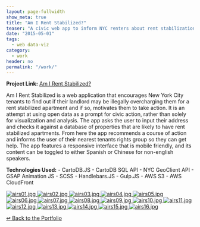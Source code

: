```yaml
---
layout: page-fullwidth
show_meta: true
title: "Am I Rent Stabilized?"
teaser: "A civic web app to inform NYC renters about rent stabilization."
date: "2015-05-01"
tags:
  - web data-viz 
category:
  - work
header: no
permalink: "/work/"
---
```


<strong>Project Link:</strong> <a href="https://amirentstabilized.com" target="_blank">Am I Rent Stabilized?</a>

Am I Rent Stabilized is a web application that encourages New York City tenants to find out if their landlord may be illegally overcharging them for a rent stabilized apartment and if so, motivates them to take action. It is an attempt at using open data as a prompt for civic action, rather than solely for visualization and analysis. The app asks the user to input their address and checks it against a database of properties that are likely to have rent stabilized apartments. From here the app recommends a course of action and informs the user of their nearest tenants rights group so they can get help. The app features a responsive interface that is mobile friendly, and its content can be toggled to either Spanish or Chinese for non-english speakers.

<strong>Technologies Used:</strong>  - CartoDB.JS  - CartoDB SQL API  - NYC GeoClient API  - GSAP Animation JS  - SCSS  - Handlebars.JS  - Gulp.JS  - AWS S3  - AWS CloudFront 

  <a href="{{site.url}}{{site.baseurl}}/images/airs01.jpg" target="_blank">
    <img class="portfolio" src="{{site.url}}{{site.baseurl}}/images/airs01.jpg" alt="airs01.jpg">
  </a>

  <a href="{{site.url}}{{site.baseurl}}/images/airs02.jpg" target="_blank">
    <img class="portfolio" src="{{site.url}}{{site.baseurl}}/images/airs02.jpg" alt="airs02.jpg">
  </a>

  <a href="{{site.url}}{{site.baseurl}}/images/airs03.jpg" target="_blank">
    <img class="portfolio" src="{{site.url}}{{site.baseurl}}/images/airs03.jpg" alt="airs03.jpg">
  </a>

  <a href="{{site.url}}{{site.baseurl}}/images/airs04.jpg" target="_blank">
    <img class="portfolio" src="{{site.url}}{{site.baseurl}}/images/airs04.jpg" alt="airs04.jpg">
  </a>

  <a href="{{site.url}}{{site.baseurl}}/images/airs05.jpg" target="_blank">
    <img class="portfolio" src="{{site.url}}{{site.baseurl}}/images/airs05.jpg" alt="airs05.jpg">
  </a>

  <a href="{{site.url}}{{site.baseurl}}/images/airs06.jpg" target="_blank">
    <img class="portfolio" src="{{site.url}}{{site.baseurl}}/images/airs06.jpg" alt="airs06.jpg">
  </a>

  <a href="{{site.url}}{{site.baseurl}}/images/airs07.jpg" target="_blank">
    <img class="portfolio" src="{{site.url}}{{site.baseurl}}/images/airs07.jpg" alt="airs07.jpg">
  </a>

  <a href="{{site.url}}{{site.baseurl}}/images/airs08.jpg" target="_blank">
    <img class="portfolio" src="{{site.url}}{{site.baseurl}}/images/airs08.jpg" alt="airs08.jpg">
  </a>

  <a href="{{site.url}}{{site.baseurl}}/images/airs09.jpg" target="_blank">
    <img class="portfolio" src="{{site.url}}{{site.baseurl}}/images/airs09.jpg" alt="airs09.jpg">
  </a>

  <a href="{{site.url}}{{site.baseurl}}/images/airs10.jpg" target="_blank">
    <img class="portfolio" src="{{site.url}}{{site.baseurl}}/images/airs10.jpg" alt="airs10.jpg">
  </a>

  <a href="{{site.url}}{{site.baseurl}}/images/airs11.jpg" target="_blank">
    <img class="portfolio" src="{{site.url}}{{site.baseurl}}/images/airs11.jpg" alt="airs11.jpg">
  </a>

  <a href="{{site.url}}{{site.baseurl}}/images/airs12.jpg" target="_blank">
    <img class="portfolio" src="{{site.url}}{{site.baseurl}}/images/airs12.jpg" alt="airs12.jpg">
  </a>

  <a href="{{site.url}}{{site.baseurl}}/images/airs13.jpg" target="_blank">
    <img class="portfolio" src="{{site.url}}{{site.baseurl}}/images/airs13.jpg" alt="airs13.jpg">
  </a>

  <a href="{{site.url}}{{site.baseurl}}/images/airs14.jpg" target="_blank">
    <img class="portfolio" src="{{site.url}}{{site.baseurl}}/images/airs14.jpg" alt="airs14.jpg">
  </a>

  <a href="{{site.url}}{{site.baseurl}}/images/airs15.jpg" target="_blank">
    <img class="portfolio" src="{{site.url}}{{site.baseurl}}/images/airs15.jpg" alt="airs15.jpg">
  </a>

  <a href="{{site.url}}{{site.baseurl}}/images/airs16.jpg" target="_blank">
    <img class="portfolio" src="{{site.url}}{{site.baseurl}}/images/airs16.jpg" alt="airs16.jpg">
  </a>



[<span class="back-arrow">&#8619;</span> Back to the Portfolio](/work/work.md)